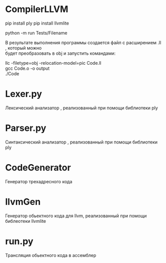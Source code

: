 # CompilerLLVM
pip install ply
pip install llvmlite

python -m run Tests/Filename 

В результате выполнения программы создается файл с расширением .ll , который можно  
будет преобразовать в obj и запустить командами:

llc -filetype=obj -relocation-model=pic Code.ll  
gcc Сode.o -o output  
./Code  

# Lexer.py
Лексический анализатор , реализованный при помощи библиотеки ply
# Parser.py
Синтаксический анализатор , реализованный при помощи библиотеки ply
# CodeGenerator
Генератор трехадресного кода 
# llvmGen
Генератор обьектного кода для llvm, реализованный при помощи библеотеки llvmlite
# run.py
Трансляция обьектного кода в ассемблер
